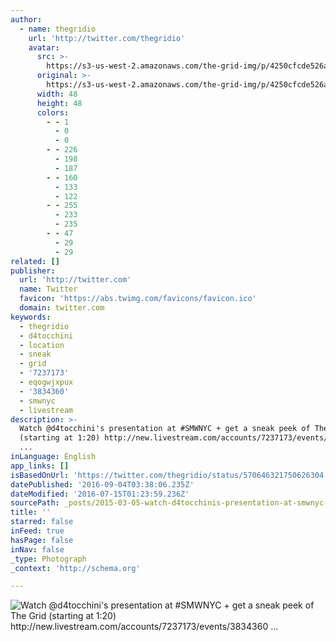 ```yaml
---
author:
  - name: thegridio
    url: 'http://twitter.com/thegridio'
    avatar:
      src: >-
        https://s3-us-west-2.amazonaws.com/the-grid-img/p/4250cfcde526ab950c1b764202a660203bc648a8.jpg
      original: >-
        https://s3-us-west-2.amazonaws.com/the-grid-img/p/4250cfcde526ab950c1b764202a660203bc648a8.jpg
      width: 48
      height: 48
      colors:
        - - 1
          - 0
          - 0
        - - 226
          - 198
          - 187
        - - 160
          - 133
          - 122
        - - 255
          - 233
          - 235
        - - 47
          - 29
          - 29
related: []
publisher:
  url: 'http://twitter.com'
  name: Twitter
  favicon: 'https://abs.twimg.com/favicons/favicon.ico'
  domain: twitter.com
keywords:
  - thegridio
  - d4tocchini
  - location
  - sneak
  - grid
  - '7237173'
  - eqogwjxpux
  - '3834360'
  - smwnyc
  - livestream
description: >-
  Watch @d4tocchini's presentation at #SMWNYC + get a sneak peek of The Grid
  (starting at 1:20) http://new.livestream.com/accounts/7237173/events/3834360
  ...
inLanguage: English
app_links: []
isBasedOnUrl: 'https://twitter.com/thegridio/status/570646321750626304'
datePublished: '2016-09-04T03:38:06.235Z'
dateModified: '2016-07-15T01:23:59.236Z'
sourcePath: _posts/2015-03-05-watch-d4tocchinis-presentation-at-smwnyc-get-a-sneak-pe.md
title: ''
starred: false
inFeed: true
hasPage: false
inNav: false
_type: Photograph
_context: 'http://schema.org'

---
```

![Watch @d4tocchini's presentation at #SMWNYC + get a sneak peek of The Grid (starting at 1:20) http://new.livestream.com/accounts/7237173/events/3834360 ...](https://pbs.twimg.com/media/B-tXzkBUsAAf1Co.png:large)